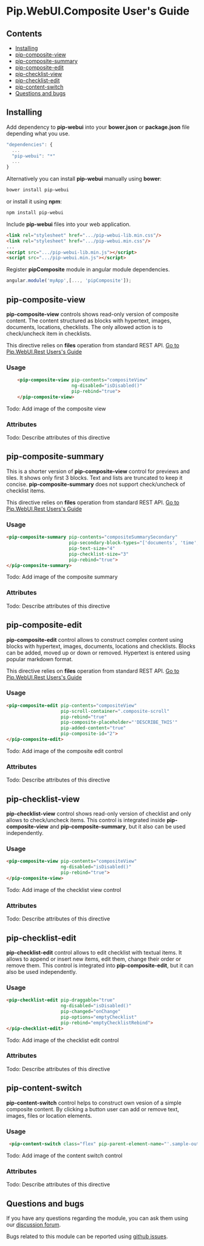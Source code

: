 # Pip.WebUI.Composite User's Guide

## <a name="contents"></a> Contents
- [Installing](#install)
- [pip-composite-view](#composite_view)
- [pip-composite-summary](#composite_summary)
- [pip-composite-edit](#composite_edit)
- [pip-checklist-view](#checklist_view)
- [pip-checklist-edit](#checklist_edit)
- [pip-content-switch](#content_switch)
- [Questions and bugs](#issues)


## <a name="install"></a> Installing

Add dependency to **pip-webui** into your **bower.json** or **package.json** file depending what you use.
```javascript
"dependencies": {
  ...
  "pip-webui": "*"
  ...
}
```

Alternatively you can install **pip-webui** manually using **bower**:
```bash
bower install pip-webui
```

or install it using **npm**:
```bash
npm install pip-webui
```

Include **pip-webui** files into your web application.
```html
<link rel="stylesheet" href=".../pip-webui-lib.min.css"/>
<link rel="stylesheet" href=".../pip-webui.min.css"/>
...
<script src=".../pip-webui-lib.min.js"></script>
<script src=".../pip-webui.min.js"></script>
```

Register **pipComposite** module in angular module dependencies.
```javascript
angular.module('myApp',[..., 'pipComposite']);
```

## <a name="composite_view"></a> pip-composite-view

**pip-composite-view** controls shows read-only version of composite content. The content structured as blocks with hypertext, images, documents, locations, checklists. The only allowed action is to check/uncheck item in checklists.

This directive relies on **files** operation from standard REST API.
[Go to Pip.WebUI.Rest Users's Guide](https://github.com/pip-webui/pip-webui-rest/blob/master/doc/UsersGuide.md)

### Usage
```html
    <pip-composite-view pip-contents="compositeView"
                        ng-disabled="isDisabled()"
                        pip-rebind="true">
    </pip-composite-view>
```

Todo: Add image of the composite view

### Attributes
Todo: Describe attributes of this directive


## <a name="composite_summary"></a> pip-composite-summary

This is a shorter version of **pip-composite-view** control for previews and tiles. It shows only first 3 blocks. Text and lists are truncated to keep it concise. **pip-composite-summary** does not support check/uncheck of checklist items.

This directive relies on **files** operation from standard REST API.
[Go to Pip.WebUI.Rest Users's Guide](https://github.com/pip-webui/pip-webui-rest/blob/master/doc/UsersGuide.md)

### Usage
```html
<pip-composite-summary pip-contents="compositeSummarySecondary"
                       pip-secondary-block-types="['documents', 'time', 'location']"
                       pip-text-size="4"
                       pip-checklist-size="3"
                       pip-rebind="true">
</pip-composite-summary>
```

Todo: Add image of the composite summary

### Attributes
Todo: Describe attributes of this directive


## <a name="composite_edit"></a> pip-composite-edit

**pip-composite-edit** control allows to construct complex content using blocks with hypertext, images, documents, locations and checklists. Blocks can be added, moved up or down or removed. Hypertext is entered using popular markdown format.

This directive relies on **files** operation from standard REST API.
[Go to Pip.WebUI.Rest Users's Guide](https://github.com/pip-webui/pip-webui-rest/blob/master/doc/UsersGuide.md)

### Usage
```html
<pip-composite-edit pip-contents="compositeView"
                    pip-scroll-container=".composite-scroll"
                    pip-rebind="true"
                    pip-composite-placeholder="'DESCRIBE_THIS'"
                    pip-added-content="true"
                    pip-composite-id="2">
</pip-composite-edit>
```

Todo: Add image of the composite edit control

### Attributes
Todo: Describe attributes of this directive


## <a name="checklist_view"></a> pip-checklist-view

**pip-checklist-view** control shows read-only version of checklist and only allows to check/uncheck items. This control is integrated inside **pip-composite-view** and **pip-composite-summary**, but it also can be used independently.

### Usage
```html
<pip-composite-view pip-contents="compositeView"
                    ng-disabled="isDisabled()"
                    pip-rebind="true">
</pip-composite-view>
```

Todo: Add image of the checklist view control

### Attributes
Todo: Describe attributes of this directive


## <a name="checklist_edit"></a> pip-checklist-edit

**pip-checklist-edit** control allows to edit checklist with textual items. It allows to append or insert new items, edit them, change their order or remove them. This control is integrated into **pip-composite-edit**, but it can also be used independently.

### Usage
```html
<pip-checklist-edit pip-draggable="true"
                    ng-disabled="isDisabled()"
                    pip-changed="onChange"
                    pip-options="emptyChecklist"
                    pip-rebind="emptyChecklistRebind">
</pip-checklist-edit>
```

Todo: Add image of the checklist edit control

### Attributes
Todo: Describe attributes of this directive


## <a name="content_switch"></a> pip-content-switch

**pip-content-switch** control helps to construct own vesion of a simple composite content. By clicking a button user can add or remove text, images, files or location elements.

### Usage
```html
 <pip-content-switch class="flex" pip-parent-element-name="'.sample-output'"> </pip-content-switch>
```

Todo: Add image of the content switch control

### Attributes
Todo: Describe attributes of this directive


## <a name="issues"></a> Questions and bugs

If you have any questions regarding the module, you can ask them using our 
[discussion forum](https://groups.google.com/forum/#!forum/pip-webui).

Bugs related to this module can be reported using [github issues](https://github.com/pip-webui/pip-webui-composite/issues).
